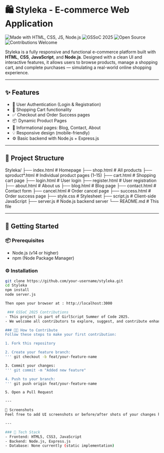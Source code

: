 # 🛍️ Styleka - E-commerce Web Application

![Made with HTML, CSS, JS, Node.js](https://img.shields.io/badge/TechStack-HTML%2FCSS%2FJS%2FNode.js-blue)
![GSSoC 2025](https://img.shields.io/badge/GSSoC-2025-orange)
![Open Source](https://img.shields.io/badge/Open%20Source-Yes-brightgreen)
![Contributions Welcome](https://img.shields.io/badge/Contributions-Welcome-brightgreen)

Styleka is a fully responsive and functional e-commerce platform built with **HTML**, **CSS**, **JavaScript**, and **Node.js**. Designed with a clean UI and interactive features, it allows users to browse products, manage a shopping cart, and complete purchases — simulating a real-world online shopping experience.

---

## ✨ Features

- 🔐 User Authentication (Login & Registration)
- 🛒 Shopping Cart functionality
- ✅ Checkout and Order Success pages
- 📦 Dynamic Product Pages
- 📇 Informational pages: Blog, Contact, About
- 💡 Responsive design (mobile-friendly)
- ⚙️ Basic backend with Node.js + Express.js

---

## 📁 Project Structure
Styleka/
├── index.html # Homepage
├── shop.html # All products
├── sproduct*.html # Individual product pages (1–15)
├── cart.html # Shopping cart page
├── login.html # User login
├── register.html # User registration
├── about.html # About us
├── blog.html # Blog page
├── contact.html # Contact form
├── cancel.html # Order cancel page
├── success.html # Order success page
├── style.css # Stylesheet
├── script.js # Client-side JavaScript
├── server.js # Node.js backend server
└── README.md # This file



---

## 🚀 Getting Started

### 📦 Prerequisites

- Node.js (v14 or higher)
- npm (Node Package Manager)

### ⚙️ Installation

```bash
git clone https://github.com/your-username/styleka.git
cd Styleka
npm install
node server.js

Then open your browser at : http://localhost:3000

 ### GSSoC 2025 Contributions
- This project is part of GirlScript Summer of Code 2025.
- We welcome all contributors to explore, suggest, and contribute enhancements — whether it's improving UI/UX, adding features, or optimizing code. Contributions will be acknowledged in the contributor section and merged according to our guidelines.

### 🧑‍💻 How to Contribute
Follow these steps to make your first contribution:

1. Fork this repository

2. Create your feature branch:
''' git checkout -b feat/your-feature-name

3. Commit your changes:
''' git commit -m "Added new feature"

4. Push to your branch:
''' git push origin feat/your-feature-name

5. Open a Pull Request

---

📸 Screenshots
Feel free to add UI screenshots or before/after shots of your changes here.

---

### 🧰 Tech Stack
- Frontend: HTML5, CSS3, JavaScript
- Backend: Node.js, Express.js
- Database: None currently (static implementation)